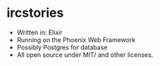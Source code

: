 ircstories
==========

* Written in: Elixir
* Running on the Phoenix Web Framework
* Possibly Postgres for database
* All open source under MIT/ and other licenses. 
